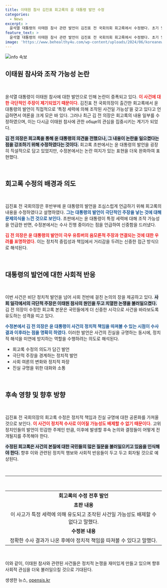 ```yaml
---
title: 이태원 참사 김진표 회고록의 윤 대통령 발언 수정
categories:
  - News
excerpt: >
  윤석열 대통령의 이태원 참사 관련 발언이 김진표 전 국회의회 회고록에서 수정됐다. 초기 발언에서 ‘조작 가능성’을 지적했던 대통령의 언급은 ‘극단적 주장’으로 변경되며 파장이 커지고 있다!
feature_text: >
  윤석열 대통령의 이태원 참사 관련 발언이 김진표 전 국회의회 회고록에서 수정됐다. 초기 발언에서 ‘조작 가능성’을 지적했던 대통령의 언급은 ‘극단적 주장’으로 변경되며 파장이 커지고 있다!
image: 'https://www.behealthy4u.com/wp-content/uploads/2024/06/koreanews.jpg'
---
```


<p><img src="https://www.behealthy4u.com/wp-content/uploads/2024/06/koreanews.jpg" alt="info 속보" /></p>

<h2 data-ke-size="size26">이태원 참사와 조작 가능성 논란</h2>

<p data-ke-size="size16">&nbsp;</p>

<p>윤석열 대통령이 이태원 참사에 대한 발언으로 인해 논란이 증폭되고 있다. <b><span style="color: #ee2323;">이 사건에 대한 극단적인 주장이 제기되었기 때문이다.</span></b> 김진표 전 국회의장이 출간한 회고록에서 윤 대통령의 발언이 직접적으로 ‘특정 세력에 의해 조작된 사건일 가능성’을 갖고 있다고 언급하면서 여론을 크게 모은 바 있다. 그러나 최근 김 전 의장은 회고록의 내용 일부를 수정하였으며, 이는 다시금 이태원 참사에 관한 обще의 관심을 집중시키는 계기가 되었다. </p>

<p><b><span style="background-color: #21538527;">김 전 의장은 회고록을 통해 윤 대통령의 의견을 전했으나, 그 내용이 논란을 일으켰다는 점을 강조하기 위해 수정하였다는 것이다.</span></b> 회고록 초판에서는 윤 대통령의 발언을 굉장히 직설적으로 담고 있었지만, 수정본에서는 논란 여지가 있는 표현을 더욱 완화하여 표현했다. </p>

<p data-ke-size="size16">&nbsp;</p>

<h2 data-ke-size="size26">회고록 수정의 배경과 의도</h2>

<p data-ke-size="size16">&nbsp;</p>

<p>김진표 전 국회의장은 후반부에 윤 대통령의 발언을 조심스럽게 언급하기 위해 회고록의 내용을 수정하였다고 설명하였다. <b><span style="color: #1a5490;">그는 대통령의 발언이 극단적인 주장을 낳는 것에 대해 문제의식을 느낀 것으로 보인다.</span></b> 초판에서는 윤 대통령이 특정 세력에 대해 조작 가능성을 언급한 반면, 수정본에서는 수사 진행 중이라는 점을 언급하여 신중함을 드러냈다. </p>

<p><b><span style="color: #ee2323;">김 전 의장은 윤 대통령의 발언이 극우 유튜버의 음모론적 주장과 연결되는 것에 대한 우려를 표명하였다.</span></b> 이는 정치적 중립성과 책임에서 거리감을 두려는 신중한 접근 방식으로 해석된다.</p>

<p data-ke-size="size16">&nbsp;</p>

<h2 data-ke-size="size26">대통령의 발언에 대한 사회적 반응</h2>

<p data-ke-size="size16">&nbsp;</p>

<p>이번 사건은 비단 정치적 발언을 넘어 사회 전반에 걸친 논의의 장을 제공하고 있다. <b><span style="background-color: #21538527;">사회 일각에서의 극단적 주장은 이태원 참사의 원인을 두고 치열한 논쟁을 불러일으켰다.</span></b> 김 전 의장이 수정한 회고록 본문은 국민들에게 더 신중한 시각으로 사건을 바라보도록 유도하는 성격을 띠고 있다. </p>

<p><b><span style="color: #1a5490;">수정본에서 김 전 의장은 윤 대통령이 사건의 정치적 책임을 따져볼 수 있는 시점이 수사 결과 이후라는 점을 명확히 하였다.</span></b> 이러한 발언은 사건의 진실을 규명하는 동시에, 정치적 해석을 미연에 방지하는 역할을 수행하려는 의도로 해석된다.</p>

<ul>
<li>회고록 수정의 의도가 담긴 발언</li>
<li>극단적 주장을 경계하는 정치적 발언</li>
<li>사회 여론의 변화와 정치적 파장</li>
<li>진실 규명을 위한 대화와 소통</li>
</ul>

<p data-ke-size="size16">&nbsp;</p>

<h2 data-ke-size="size26">후속 영향 및 향후 방향</h2>

<p data-ke-size="size16">&nbsp;</p>

<p>김진표 전 국회의장의 회고록 수정은 정치적 책임과 진실 규명에 대한 공론화를 가져올 것으로 보인다. <b><span style="color: #ee2323;">이 사건이 정치적 수사로 이어질 가능성도 배제할 수 없기 때문이다.</span></b> 고위 정치인들의 발언이 민감한 주제인 만큼, 이후에 발생할 후속 논의와 결정들이 어떻게 전개될지를 주목해야 한다. </p>

<p><b><span style="background-color: #21538527;">수정된 회고록은 사건의 본질에 대한 국민들의 많은 질문을 불러일으키고 있음을 인식해야 한다.</span></b> 향후 이와 관련된 정치적 행보와 사회적 반응들이 두고 두고 회자될 것으로 예상된다. </p>

<p data-ke-size="size16">&nbsp;</p>

<hr>

<p data-ke-size="size16">&nbsp;</p>

<table style="width: 100%; border-collapse: collapse;">
<tr>
<td style="text-align: center; height: 17px;"><b>회고록의 수정 전후 발언</b></td>
</tr>
<tr>
<td style="text-align: center; height: 17px;"><b>초판 내용</b></td>
</tr>
<tr>
<td style="text-align: center; height: 17px;">이 사고가 특정 세력에 의해 유도되고 조작된 사건일 가능성도 배제할 수 없다고 말했다.</td>
</tr>
<tr>
<td style="text-align: center; height: 17px;"><b>수정본 내용</b></td>
</tr>
<tr>
<td style="text-align: center; height: 17px;">정확한 수사 결과가 나온 후에야 정치적 책임을 따져볼 수 있다고 말했다.</td>
</tr>
</table>

<p data-ke-size="size16">&nbsp;</p>

<p>이와 같이, 이태원 참사와 관련된 사건들은 정치적 논쟁을 재미있게 만들고 있으며 향후 사회적 관심을 더욱 불러일으킬 것으로 기대된다.</p>
생생한 뉴스, <a href="https://opensis.kr" rel="dofollow">opensis.kr</a>


